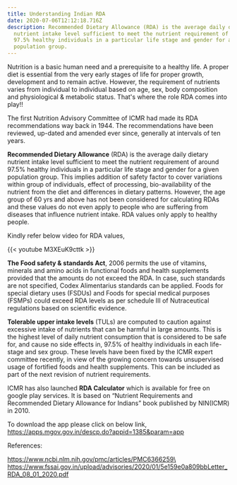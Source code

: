 ```yaml
---
title: Understanding Indian RDA
date: 2020-07-06T12:12:18.716Z
description: Recommended Dietary Allowance (RDA) is the average daily dietary
  nutrient intake level sufficient to meet the nutrient requirement of around
  97.5% healthy individuals in a particular life stage and gender for a given
  population group.
---
```

Nutrition is a basic human need and a prerequisite to a healthy life. A proper diet is essential from the very early stages of life for proper growth, development and to remain active. However, the requirement of nutrients varies from individual to individual based on age, sex, body composition and physiological & metabolic status. That's where the role RDA comes into play!!

The first Nutrition Advisory Committee of ICMR had made its RDA recommendations way back in 1944. The recommendations have been reviewed, up-dated and amended ever since, generally at intervals of ten years.

**Recommended Dietary Allowance** (RDA) is the average daily dietary nutrient intake level sufficient to meet the nutrient requirement of around 97.5% healthy individuals in a particular life stage and gender for a given population group. This implies addition of safety factor to cover variations within group of individuals, effect of processing, bio-availability of the nutrient from the diet and differences in dietary patterns. However, the age group of 60 yrs and above has not been considered for calculating RDAs and these values do not even apply to people who are suffering from diseases that influence nutrient intake. RDA values only apply to healthy people.

Kindly refer below video for RDA values,

{{< youtube M3XEuK9cttk >}}

**The Food safety & standards Act**, 2006 permits the use of vitamins, minerals and amino acids in functional foods and health supplements provided that the amounts do not exceed the RDA. In case, such standards are not specified, Codex Alimentarius standards can be applied. Foods for special dietary uses (FSDUs) and Foods for special medical purposes (FSMPs) could exceed RDA levels as per schedule III of Nutraceutical regulations based on scientific evidence.

**Tolerable upper intake levels** (TULs) are computed to caution against excessive intake of nutrients that can be harmful in large amounts. This is the highest level of daily nutrient consumption that is considered to be safe for, and cause no side effects in, 97.5% of healthy individuals in each life-stage and sex group. These levels have been fixed by the ICMR expert committee recently, in view of the growing concern towards unsupervised usage of fortified foods and health supplements. This can be included as part of the next revision of nutrient requirements. 

ICMR has also launched **RDA Calculator** which is available for free on google play services. It is  based on “Nutrient Requirements and Recommended Dietary Allowance for Indians” book published by NIN(ICMR) in 2010.

To download the app please click on below link, https://apps.mgov.gov.in/descp.do?appid=1385&param=app

References:  

https://www.ncbi.nlm.nih.gov/pmc/articles/PMC6366259\
https://www.fssai.gov.in/upload/advisories/2020/01/5e159e0a809bbLetter_RDA_08_01_2020.pdf